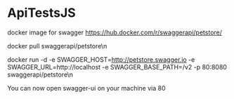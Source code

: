 # ApiTestsJS
docker image for swagger https://hub.docker.com/r/swaggerapi/petstore/

docker pull swaggerapi/petstore\n

docker run -d -e SWAGGER_HOST=http://petstore.swagger.io -e SWAGGER_URL=http://localhost -e SWAGGER_BASE_PATH=/v2 -p 80:8080 swaggerapi/petstore\n

You can now open swagger-ui on your machine via 80
